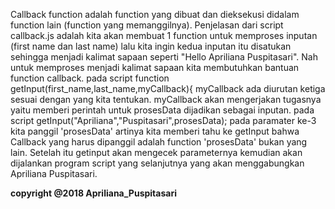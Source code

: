 Callback function adalah function yang dibuat dan dieksekusi didalam 
function lain (function yang memanggilnya).
Penjelasan dari script callback.js adalah
kita akan membuat 1 function untuk memproses inputan (first name dan last 
name) lalu kita ingin kedua inputan itu disatukan sehingga menjadi kalimat 
sapaan seperti "Hello Apriliana Puspitasari". Nah untuk memproses menjadi 
kalimat sapaan kita membutuhkan bantuan function callback.
pada script function getInput(first_name,last_name,myCallback){
myCallback ada diurutan ketiga sesuai dengan yang kita tentukan. 
myCallback akan mengerjakan tugasnya yaitu memberi perintah untuk
prosesData dijadikan sebagai inputan.
pada script getInput("Apriliana","Puspitasari",prosesData);
pada paramater ke-3 kita panggil 'prosesData' artinya kita memberi 
tahu ke getInput bahwa Callback yang harus dipanggil adalah function 
'prosesData' bukan yang lain. Setelah itu getinput akan mengecek
parameternya kemudian akan dijalankan program script yang selanjutnya
yang akan menggabungkan Apriliana Puspitasari.

**copyright @2018 Apriliana_Puspitasari**